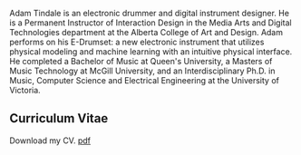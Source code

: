 
Adam Tindale is an electronic drummer and digital instrument designer. He is a Permanent Instructor of Interaction Design in the Media Arts and Digital Technologies department at the Alberta College of Art and Design. Adam performs on his E-Drumset: a new electronic instrument that utilizes physical modeling and machine learning with an intuitive physical interface. He completed a Bachelor of Music at Queen's University, a Masters of Music Technology at McGill University, and an Interdisciplinary Ph.D. in Music, Computer Science and Electrical Engineering at the University of Victoria.

## Curriculum Vitae

Download my CV. [pdf](/media/files/AdamTindaleCV.pdf)
